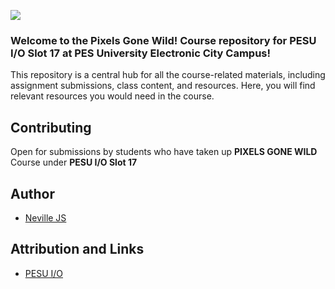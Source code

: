 <img src="https://i.imgur.com/9FMBdBj.png"></img>

### Welcome to the Pixels Gone Wild! Course repository for PESU I/O Slot 17 at PES University Electronic City Campus!
This repository is a central hub for all the course-related materials, including assignment submissions, class content, and resources. Here, you will find relevant resources you would need in the course.

## Contributing

Open for submissions by students who have taken up **PIXELS GONE WILD** Course under **PESU I/O Slot 17**

## Author

* [Neville JS](https://github.com/s3dman)

## Attribution and Links

* [PESU I/O](https://pesu.io/courses)
